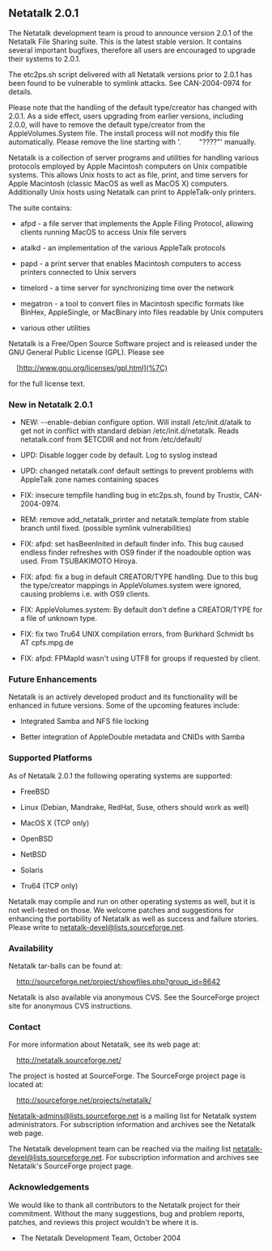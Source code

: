 ## Netatalk 2.0.1

The Netatalk development team is proud to announce version 2.0.1 of the
Netatalk File Sharing suite. This is the latest stable version. It
contains several important bugfixes, therefore all users are encouraged
to upgrade their systems to 2.0.1.

The etc2ps.sh script delivered with all Netatalk versions prior to 2.0.1
has been found to be vulnerable to symlink attacks. See CAN-2004-0974
for details.

Please note that the handling of the default type/creator has changed
with 2.0.1. As a side effect, users upgrading from earlier versions,
including 2.0.0, will have to remove the default type/creator from the
AppleVolumes.System file. The install process will not modify this file
automatically. Please remove the line starting with '.         "????"'
manually.

Netatalk is a collection of server programs and utilities for handling
various protocols employed by Apple Macintosh computers on Unix
compatible systems. This allows Unix hosts to act as file, print, and
time servers for Apple Macintosh (classic MacOS as well as MacOS X)
computers. Additionally Unix hosts using Netatalk can print to
AppleTalk-only printers.

The suite contains:

- afpd - a file server that implements the Apple Filing Protocol,
  allowing clients running MacOS to access Unix file servers

- atalkd - an implementation of the various AppleTalk protocols

- papd - a print server that enables Macintosh computers to access
  printers connected to Unix servers

- timelord - a time server for synchronizing time over the network

- megatron - a tool to convert files in Macintosh specific formats like
  BinHex, AppleSingle, or MacBinary into files readable by Unix
  computers

- various other utilities

Netatalk is a Free/Open Source Software project and is released under
the GNU General Public License (GPL). Please see

    [http://www.gnu.org/licenses/gpl.html](%7C)

for the full license text.

### New in Netatalk 2.0.1

- NEW: --enable-debian configure option. Will install /etc/init.d/atalk
  to get not in conflict with standard debian /etc/init.d/netatalk.
  Reads netatalk.conf from \$ETCDIR and not from /etc/default/

- UPD: Disable logger code by default. Log to syslog instead

- UPD: changed netatalk.conf default settings to prevent problems with
  AppleTalk zone names containing spaces

- FIX: insecure tempfile handling bug in etc2ps.sh, found by Trustix,
  CAN-2004-0974.

- REM: remove add_netatalk_printer and netatalk.template from stable
  branch until fixed. (possible symlink vulnerabilities)

- FIX: afpd: set hasBeenInited in default finder info. This bug caused
  endless finder refreshes with OS9 finder if the noadouble option was
  used. From TSUBAKIMOTO Hiroya.

- FIX: afpd: fix a bug in default CREATOR/TYPE handling. Due to this bug
  the type/creator mappings in AppleVolumes.system were ignored, causing
  problems i.e. with OS9 clients.

- FIX: AppleVolumes.system: By default don't define a CREATOR/TYPE for a
  file of unknown type.

- FIX: fix two Tru64 UNIX compilation errors, from Burkhard Schmidt bs
  AT cpfs.mpg.de

- FIX: afpd: FPMapId wasn't using UTF8 for groups if requested by
  client.

### Future Enhancements

Netatalk is an actively developed product and its functionality will be
enhanced in future versions. Some of the upcoming features include:

- Integrated Samba and NFS file locking

- Better integration of AppleDouble metadata and CNIDs with Samba


### Supported Platforms

As of Netatalk 2.0.1 the following operating systems are supported:

- FreeBSD

- Linux (Debian, Mandrake, RedHat, Suse, others should work as well)

- MacOS X (TCP only)

- OpenBSD

- NetBSD

- Solaris

- Tru64 (TCP only)

Netatalk may compile and run on other operating systems as well, but it
is not well-tested on those. We welcome patches and suggestions for
enhancing the portability of Netatalk as well as success and failure
stories. Please write to netatalk-devel@lists.sourceforge.net.


### Availability

Netatalk tar-balls can be found at:

    <http://sourceforge.net/project/showfiles.php?group_id=8642>

Netatalk is also available via anonymous CVS. See the SourceForge
project site for anonymous CVS instructions.


### Contact

For more information about Netatalk, see its web page at:

    <http://netatalk.sourceforge.net/>

The project is hosted at SourceForge. The SourceForge project page is
located at:

    <http://sourceforge.net/projects/netatalk/>

Netatalk-admins@lists.sourceforge.net is a mailing list for Netatalk
system administrators. For subscription information and archives see the
Netatalk web page.

The Netatalk development team can be reached via the mailing list
netatalk-devel@lists.sourceforge.net. For subscription information and
archives see Netatalk's SourceForge project page.


### Acknowledgements

We would like to thank all contributors to the Netatalk project for
their commitment. Without the many suggestions, bug and problem reports,
patches, and reviews this project wouldn't be where it is.

- The Netatalk Development Team, October 2004
